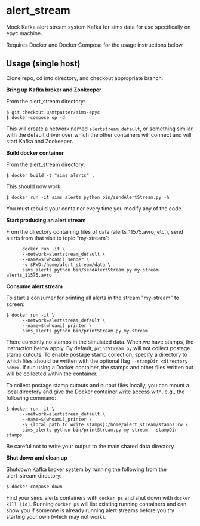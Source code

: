alert_stream
============

Mock Kafka alert stream system Kafka for sims data for use specifically on epyc machine.

Requires Docker and Docker Compose for the usage instructions below.

Usage (single host)
-------------------

Clone repo, cd into directory, and checkout appropriate branch.

**Bring up Kafka broker and Zookeeper**

From the alert_stream directory:

```
$ git checkout u/mtpatter/sims-epyc
$ docker-compose up -d
```

This will create a network named `alertstream_default`, or something similar, with the default driver over which the other containers will connect and will start Kafka and Zookeeper.

**Build docker container**

From the alert_stream directory:

```
$ docker build -t "sims_alerts" .
```

This should now work:

```
$ docker run -it sims_alerts python bin/sendAlertStream.py -h
```

You must rebuild your container every time you modify any of the code.

**Start producing an alert stream**

From the directory containing files of data (alerts_11575.avro, etc.),
send alerts from that visit to topic “my-stream”:

```
      docker run -it \
      --network=alertstream_default \
      --name=$(whoami)_sender \
      -v $PWD:/home/alert_stream/data \
      sims_alerts python bin/sendAlertStream.py my-stream alerts_11575.avro
```

**Consume alert stream**

To start a consumer for printing all alerts in the stream "my-stream" to screen:

```
$ docker run -it \
      --network=alertstream_default \
      --name=$(whoami)_printer \
      sims_alerts python bin/printStream.py my-stream
```

There currently no stamps in the simulated data.  When we have stamps, the
instruction below apply.
By default, `printStream.py` will not collect postage stamp cutouts.
To enable postage stamp collection, specify a directory to which files should be written with the optional flag `--stampDir <directory name>`.
If run using a Docker container, the stamps and other files written out will be collected within the container.

To collect postage stamp cutouts and output files locally, you can mount a local directory and give the Docker container write access with, e.g., the following command:

```
$ docker run -it \
      --network=alertstream_default \
      --name=$(whoami)_printer \
      -v {local path to write stamps}:/home/alert_stream/stamps:rw \
      sims_alerts python bin/printStream.py my-stream --stampDir stamps
```

Be careful not to write your output to the main shared data directory.

**Shut down and clean up**

Shutdown Kafka broker system by running the following from the alert_stream directory:

```
$ docker-compose down
```

Find your sims_alerts containers with `docker ps` and shut down with `docker kill [id]`.
Running `docker ps` will list existing running containers and can show you if someone
is already running alert streams before you try starting your own (which may not work).
